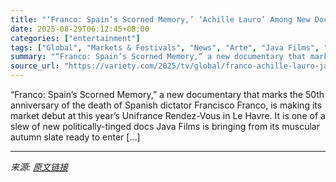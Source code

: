 ```yaml
---
title: "‘Franco: Spain’s Scorned Memory,’ ‘Achille Lauro’ Among New Docs Presented by Java Films at France’s TV Rendez-Vous (EXCLUSIVE)"
date: 2025-08-29T06:12:45+08:00
categories: ["entertainment"]
tags: ["Global", "Markets & Festivals", "News", "Arte", "Java Films", "UniFrance Rendez-vous"]
summary: "“Franco: Spain’s Scorned Memory,” a new documentary that marks the 50th anniversary of the death of Spanish dictator Francisco Franco, is making its market debut at this year’s Unifrance Rendez-Vous i"
source_url: "https://variety.com/2025/tv/global/franco-achille-lauro-java-films-unifrance-rendez-vous-1236500690/"
---
```


“Franco: Spain’s Scorned Memory,” a new documentary that marks the 50th anniversary of the death of Spanish dictator Francisco Franco, is making its market debut at this year’s Unifrance Rendez-Vous in Le Havre. It is one of a slew of new politically-tinged docs Java Films is bringing from its muscular autumn slate ready to enter [&#8230;]

---

*来源: [原文链接](https://variety.com/2025/tv/global/franco-achille-lauro-java-films-unifrance-rendez-vous-1236500690/)*
